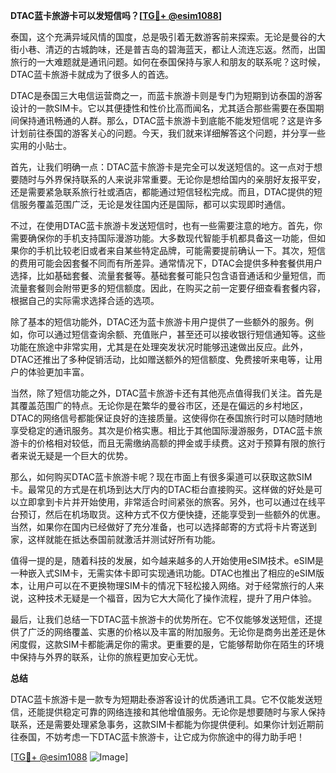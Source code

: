 **DTAC蓝卡旅游卡可以发短信吗？[[TG💪+ @esim1088](https://t.me/s/esim1088)]**

泰国，这个充满异域风情的国度，总是吸引着无数游客前来探索。无论是曼谷的大街小巷、清迈的古城韵味，还是普吉岛的碧海蓝天，都让人流连忘返。然而，出国旅行的一大难题就是通讯问题。如何在泰国保持与家人和朋友的联系呢？这时候，DTAC蓝卡旅游卡就成为了很多人的首选。

DTAC是泰国三大电信运营商之一，而蓝卡旅游卡则是专门为短期到访泰国的游客设计的一款SIM卡。它以其便捷性和性价比高而闻名，尤其适合那些需要在泰国期间保持通讯畅通的人群。那么，DTAC蓝卡旅游卡到底能不能发短信呢？这是许多计划前往泰国的游客关心的问题。今天，我们就来详细解答这个问题，并分享一些实用的小贴士。

首先，让我们明确一点：DTAC蓝卡旅游卡是完全可以发送短信的。这一点对于想要随时与外界保持联系的人来说非常重要。无论你是想给国内的亲朋好友报平安，还是需要紧急联系旅行社或酒店，都能通过短信轻松完成。而且，DTAC提供的短信服务覆盖范围广泛，无论是发往国内还是国际，都可以实现即时通信。

不过，在使用DTAC蓝卡旅游卡发送短信时，也有一些需要注意的地方。首先，你需要确保你的手机支持国际漫游功能。大多数现代智能手机都具备这一功能，但如果你的手机比较老旧或者来自某些特定品牌，可能需要提前确认一下。其次，短信的费用可能会因套餐不同而有所差异。通常情况下，DTAC会提供多种套餐供用户选择，比如基础套餐、流量套餐等。基础套餐可能只包含语音通话和少量短信，而流量套餐则会附带更多的短信额度。因此，在购买之前一定要仔细查看套餐内容，根据自己的实际需求选择合适的选项。

除了基本的短信功能外，DTAC还为蓝卡旅游卡用户提供了一些额外的服务。例如，你可以通过短信查询余额、充值账户，甚至还可以接收银行短信通知等。这些功能在旅途中非常实用，尤其是在处理突发状况时能够迅速做出反应。此外，DTAC还推出了多种促销活动，比如赠送额外的短信额度、免费接听来电等，让用户的体验更加丰富。

当然，除了短信功能之外，DTAC蓝卡旅游卡还有其他亮点值得我们关注。首先是其覆盖范围广的特点。无论你是在繁华的曼谷市区，还是在偏远的乡村地区，DTAC的网络信号都能保证良好的连接质量。这使得你在泰国旅行时可以随时随地享受稳定的通讯服务。其次是价格实惠。相比于其他国际漫游服务，DTAC蓝卡旅游卡的价格相对较低，而且无需缴纳高额的押金或手续费。这对于预算有限的旅行者来说无疑是一个巨大的优势。

那么，如何购买DTAC蓝卡旅游卡呢？现在市面上有很多渠道可以获取这款SIM卡。最常见的方式是在机场到达大厅内的DTAC柜台直接购买。这样做的好处是可以立即拿到卡片并开始使用，非常适合时间紧张的旅客。另外，也可以通过在线平台预订，然后在机场取货。这种方式不仅方便快捷，还能享受到一些额外的优惠。当然，如果你在国内已经做好了充分准备，也可以选择邮寄的方式将卡片寄送到家，这样就能在抵达泰国前就激活并测试好所有功能。

值得一提的是，随着科技的发展，如今越来越多的人开始使用eSIM技术。eSIM是一种嵌入式SIM卡，无需实体卡即可实现通讯功能。DTAC也推出了相应的eSIM版本，让用户可以在不更换物理SIM卡的情况下轻松接入网络。对于经常旅行的人来说，这种技术无疑是一个福音，因为它大大简化了操作流程，提升了用户体验。

最后，让我们总结一下DTAC蓝卡旅游卡的优势所在。它不仅能够发送短信，还提供了广泛的网络覆盖、实惠的价格以及丰富的附加服务。无论你是商务出差还是休闲度假，这款SIM卡都能满足你的需求。更重要的是，它能够帮助你在陌生的环境中保持与外界的联系，让你的旅程更加安心无忧。

**总结**  

DTAC蓝卡旅游卡是一款专为短期赴泰游客设计的优质通讯工具。它不仅能发送短信，还能提供稳定可靠的网络连接和其他增值服务。无论你是想要随时与家人保持联系，还是需要处理紧急事务，这款SIM卡都能为你提供便利。如果你计划近期前往泰国，不妨考虑一下DTAC蓝卡旅游卡，让它成为你旅途中的得力助手吧！

[[TG💪+ @esim1088](https://t.me/s/esim1088) ![Image](https://i.postimg.cc/4NQfJmqS/Snipaste-2025-05-13-00-14-12.png)]